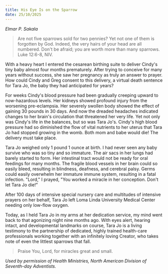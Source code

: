 ```yaml
---
title: His Eye Is on the Sparrow
date: 25/10/2025
---
```


_Elmar P. Sakala_

> <p></p>
> Are not five sparrows sold for two pennies? Yet not one of them is forgotten by God. Indeed, the very hairs of your head are all numbered. Don't be afraid; you are worth more than many sparrows. Luke 12:6-8, NIV.

With a heavy heart I entered the cesarean birthing suite to deliver Cindy's tiny baby almost four months prematurely. After trying to conceive for many years without success, she saw her pregnancy as truly an answer to prayer. How could Cindy and Greg consent to this delivery, a virtual death sentence for Tara Jo, the baby they had anticipated for years?

For weeks Cindy's blood pressure had been gradually creeping upward to now-hazardous levels. Her kidneys showed profound injury from the worsening pre-eclampsia. Her severely swollen body showed the effect of gaining 30 pounds in 30 days. And now the dreaded headaches indicated changes to her brain's circulation that threatened her very life. Yet not only was Cindy's life in the balances, but so was Tara Jo's. Cindy's high blood pressure had so diminished the flow of vital nutrients to her uterus that Tara Jo had stopped growing in the womb. Both mom and babe would die! The delivery must take place.

Tara Jo weighed only 1 pound 1 ounce at birth. I had never seen any baby survive who was so tiny and so immature. The air sacs in her lungs had barely started to form. Her intestinal tract would not be ready for oral feedings for many months. The fragile blood vessels in her brain could so easily bleed, resulting in blindness, deafness, and cerebral palsy. Germs could easily overwhelm her immature immune system, resulting in a fatal infection. "Lord," I prayed, "You worked a miracle in her conception. Don't let Tara Jo die!"

After 100 days of intensive special nursery care and multitudes of intensive prayers on her behalf, Tara Jo left Loma Linda University Medical Center needing only low-flow oxygen.

Today, as I held Tara Jo in my arms at her dedication service, my mind went back to that agonizing night nine months ago. With eyes alert, hearing intact, and developmental landmarks on course, Tara Jo is a living testimony to the partnership of dedicated, highly trained health-care professionals working together with an infinitely loving Creator, who takes note of even the littlest sparrows that fall.

> <callout></callout>
> Praise You, Lord, for miracles great and small.

_Used by permission of Health Ministries, North American Division of Seventh-day Adventists._